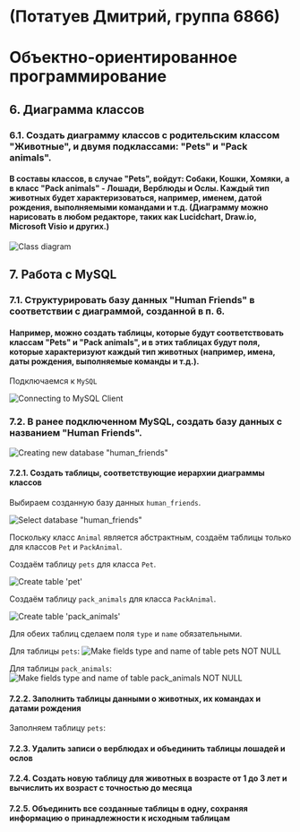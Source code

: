 # (Потатуев Дмитрий, группа 6866)
# Объектно-ориентированное программирование

## 6. Диаграмма классов

### 6.1. Создать диаграмму классов с родительским классом "Животные", и двумя подклассами: "Pets" и "Pack animals".

#### В составы классов, в случае "Pets", войдут: Собаки, Кошки, Хомяки, а в класс "Pack animals" - Лошади, Верблюды и Ослы. Каждый тип животных будет характеризоваться, например, именем, датой рождения, выполняемыми командами и т.д. (Диаграмму можно нарисовать в любом редакторе, таких как Lucidchart, Draw.io, Microsoft Visio и других.)

![Class diagram](ClassDiagram/class-diagram.png)

## 7. Работа с MySQL

### 7.1. Структурировать базу данных "Human Friends" в соответствии с диаграммой, созданной в п. 6.

#### Например, можно создать таблицы, которые будут соответствовать классам "Pets" и "Pack animals", и в этих таблицах будут поля, которые характеризуют каждый тип животных (например, имена, даты рождения, выполняемые команды и т.д.).

Подключаемся к `MySQL`

![Connecting to MySQL Client](Images/2024-12-26%20193532.png)

### 7.2. В ранее подключенном MySQL, создать базу данных с названием "Human Friends".

![Creating new database "human_friends"](Images/2024-12-26%20194012.png)

#### 7.2.1. Создать таблицы, соответствующие иерархии диаграммы классов

Выбираем созданную базу данных `human_friends`.

![Select database "human_friends"](Images/2024-12-26%20200648.png)

Поскольку класс `Animal` является абстрактным, создаём таблицы только для классов `Pet` и `PackAnimal`.

Создаём таблицу `pets` для класса `Pet`.

![Create table 'pet'](Images/2024-12-31%20135724.png)

Создаём таблицу `pack_animals` для класса `PackAnimal`.

![Create table 'pack_animals'](Images/2024-12-31%20231131.png)

Для обеих таблиц сделаем поля `type` и `name` обязательными.

Для таблицы `pets`: 
![Make fields `type` and `name` of table `pets` NOT NULL](Images/2024-12-31%20232451.png)

Для таблицы `pack_animals`: 
![Make fields `type` and `name` of table `pack_animals` NOT NULL](Images/2024-12-31%20233027.png)

#### 7.2.2. Заполнить таблицы данными о животных, их командах и датами рождения

Заполняем таблицу `pets`: 


#### 7.2.3. Удалить записи о верблюдах и объединить таблицы лошадей и ослов

#### 7.2.4. Создать новую таблицу для животных в возрасте от 1 до 3 лет и вычислить их возраст с точностью до месяца

#### 7.2.5. Объединить все созданные таблицы в одну, сохраняя информацию о принадлежности к исходным таблицам


